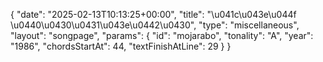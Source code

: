 {
    "date": "2025-02-13T10:13:25+00:00",
    "title": "\u041c\u043e\u044f \u0440\u0430\u0431\u043e\u0442\u0430",
    "type": "miscellaneous",
    "layout": "songpage",
    "params": {
        "id": "mojarabo",
        "tonality": "A",
        "year": "1986",
        "chordsStartAt": 44,
        "textFinishAtLine": 29
    }
}